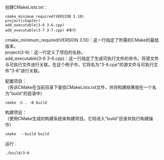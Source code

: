 创建CMakeLists.txt：

    cmake_minimum_required(VERSION 3.10)
    project(chapter)
    add_executable(3-6 3-6.cpp)
    add_executable(3-7 3-7.cpp) #多行

cmake_minimum_required(VERSION 3.10)：这一行指定了所需的CMake的最低版本。  
project(3-6)：这一行定义了项目的名称。  
add_executable(3-6 3-6.cpp)：这一行指定了生成可执行文件的命令。将源文件与可执行文件进行关联。在这个例子中，它将名为"3-6.cpp"的源文件与可执行文件"3-6"进行关联。  


配置项目：  
（告诉CMake在当前目录下查找CMakeLists.txt文件，并将构建结果放在一个名为"build"的目录中）

    cmake -S . -B build



构建项目：  
（使用CMake生成的构建系统来构建项目。它将进入"build"目录并执行构建操作）

    cmake  --build build  
    
    
运行：  

    ./build/3-6  
    
